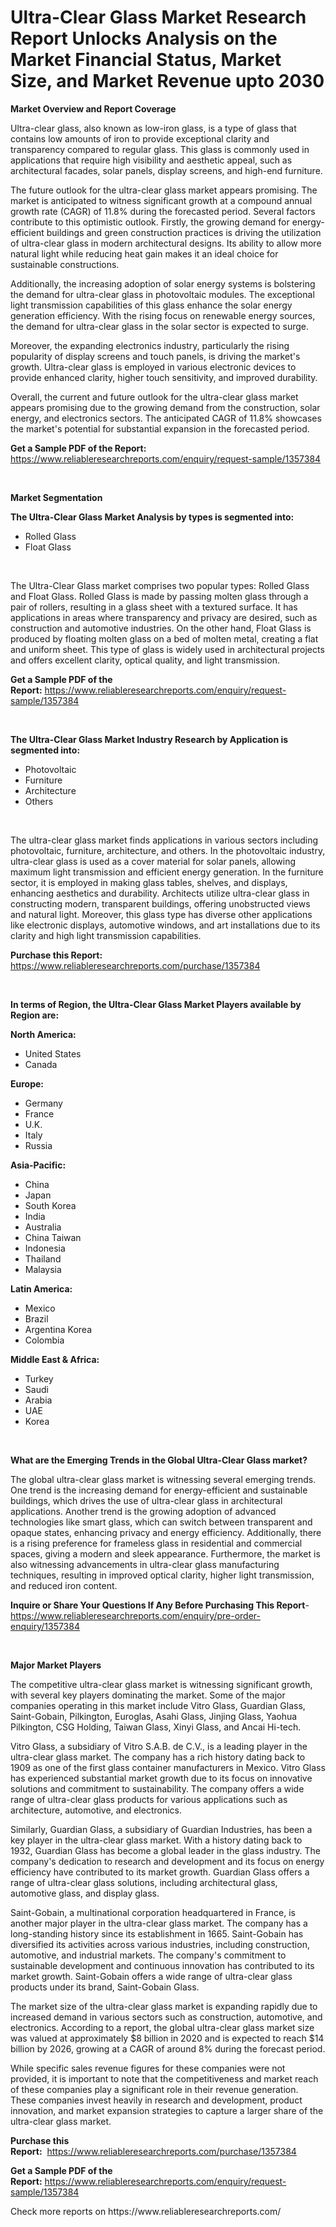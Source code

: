 <p><h1>Ultra-Clear Glass Market Research Report Unlocks Analysis on the Market Financial Status, Market Size, and Market Revenue upto 2030</h1></p><p><strong>Market Overview and Report Coverage</strong></p>
<p><p>Ultra-clear glass, also known as low-iron glass, is a type of glass that contains low amounts of iron to provide exceptional clarity and transparency compared to regular glass. This glass is commonly used in applications that require high visibility and aesthetic appeal, such as architectural facades, solar panels, display screens, and high-end furniture.</p><p>The future outlook for the ultra-clear glass market appears promising. The market is anticipated to witness significant growth at a compound annual growth rate (CAGR) of 11.8% during the forecasted period. Several factors contribute to this optimistic outlook. Firstly, the growing demand for energy-efficient buildings and green construction practices is driving the utilization of ultra-clear glass in modern architectural designs. Its ability to allow more natural light while reducing heat gain makes it an ideal choice for sustainable constructions.</p><p>Additionally, the increasing adoption of solar energy systems is bolstering the demand for ultra-clear glass in photovoltaic modules. The exceptional light transmission capabilities of this glass enhance the solar energy generation efficiency. With the rising focus on renewable energy sources, the demand for ultra-clear glass in the solar sector is expected to surge.</p><p>Moreover, the expanding electronics industry, particularly the rising popularity of display screens and touch panels, is driving the market's growth. Ultra-clear glass is employed in various electronic devices to provide enhanced clarity, higher touch sensitivity, and improved durability.</p><p>Overall, the current and future outlook for the ultra-clear glass market appears promising due to the growing demand from the construction, solar energy, and electronics sectors. The anticipated CAGR of 11.8% showcases the market's potential for substantial expansion in the forecasted period.</p></p>
<p><strong>Get a Sample PDF of the Report:</strong> <a href="https://www.reliableresearchreports.com/enquiry/request-sample/1357384">https://www.reliableresearchreports.com/enquiry/request-sample/1357384</a></p>
<p>&nbsp;</p>
<p><strong>Market Segmentation</strong></p>
<p><strong>The Ultra-Clear Glass Market Analysis by types is segmented into:</strong></p>
<p><ul><li>Rolled Glass</li><li>Float Glass</li></ul></p>
<p>&nbsp;</p>
<p><p>The Ultra-Clear Glass market comprises two popular types: Rolled Glass and Float Glass. Rolled Glass is made by passing molten glass through a pair of rollers, resulting in a glass sheet with a textured surface. It has applications in areas where transparency and privacy are desired, such as construction and automotive industries. On the other hand, Float Glass is produced by floating molten glass on a bed of molten metal, creating a flat and uniform sheet. This type of glass is widely used in architectural projects and offers excellent clarity, optical quality, and light transmission.</p></p>
<p><strong>Get a Sample PDF of the Report:</strong>&nbsp;<a href="https://www.reliableresearchreports.com/enquiry/request-sample/1357384">https://www.reliableresearchreports.com/enquiry/request-sample/1357384</a></p>
<p>&nbsp;</p>
<p><strong>The Ultra-Clear Glass Market Industry Research by Application is segmented into:</strong></p>
<p><ul><li>Photovoltaic</li><li>Furniture</li><li>Architecture</li><li>Others</li></ul></p>
<p>&nbsp;</p>
<p><p>The ultra-clear glass market finds applications in various sectors including photovoltaic, furniture, architecture, and others. In the photovoltaic industry, ultra-clear glass is used as a cover material for solar panels, allowing maximum light transmission and efficient energy generation. In the furniture sector, it is employed in making glass tables, shelves, and displays, enhancing aesthetics and durability. Architects utilize ultra-clear glass in constructing modern, transparent buildings, offering unobstructed views and natural light. Moreover, this glass type has diverse other applications like electronic displays, automotive windows, and art installations due to its clarity and high light transmission capabilities.</p></p>
<p><strong>Purchase this Report:</strong>&nbsp; <a href="https://www.reliableresearchreports.com/purchase/1357384">https://www.reliableresearchreports.com/purchase/1357384</a></p>
<p>&nbsp;</p>
<p><strong>In terms of Region, the Ultra-Clear Glass Market Players available by Region are:</strong></p>
<p>
    <p> <strong> North America: </strong>
        <ul>
            <li>United States</li>
            <li>Canada</li>
        </ul>
        </p> 
    <p> <strong> Europe: </strong>
        <ul>
            <li>Germany</li>
            <li>France</li>
            <li>U.K.</li>
            <li>Italy</li>
            <li>Russia</li>
        </ul>
        </p> 
    <p> <strong> Asia-Pacific: </strong>
        <ul>
            <li>China</li>
            <li>Japan</li>
            <li>South Korea</li>
            <li>India</li>
            <li>Australia</li>
            <li>China Taiwan</li>
            <li>Indonesia</li>
            <li>Thailand</li>
            <li>Malaysia</li>
        </ul>
        </p> 
    <p> <strong> Latin America: </strong>
        <ul>
            <li>Mexico</li>
            <li>Brazil</li>
            <li>Argentina Korea</li>
            <li>Colombia</li>
        </ul>
        </p> 
    <p> <strong> Middle East & Africa: </strong>
        <ul>
            <li>Turkey</li>
            <li>Saudi</li>
            <li>Arabia</li>
            <li>UAE</li>
            <li>Korea</li>
        </ul>
    </p>
    </p>
<p>&nbsp;</p>
<p><strong>What are the Emerging Trends in the Global Ultra-Clear Glass market?</strong></p>
<p><p>The global ultra-clear glass market is witnessing several emerging trends. One trend is the increasing demand for energy-efficient and sustainable buildings, which drives the use of ultra-clear glass in architectural applications. Another trend is the growing adoption of advanced technologies like smart glass, which can switch between transparent and opaque states, enhancing privacy and energy efficiency. Additionally, there is a rising preference for frameless glass in residential and commercial spaces, giving a modern and sleek appearance. Furthermore, the market is also witnessing advancements in ultra-clear glass manufacturing techniques, resulting in improved optical clarity, higher light transmission, and reduced iron content.</p></p>
<p><strong>Inquire or Share Your Questions If Any Before Purchasing This Report</strong>- <a href="https://www.reliableresearchreports.com/enquiry/pre-order-enquiry/1357384">https://www.reliableresearchreports.com/enquiry/pre-order-enquiry/1357384</a></p>
<p>&nbsp;</p>
<p><strong>Major Market Players</strong></p>
<p><p>The competitive ultra-clear glass market is witnessing significant growth, with several key players dominating the market. Some of the major companies operating in this market include Vitro Glass, Guardian Glass, Saint-Gobain, Pilkington, Euroglas, Asahi Glass, Jinjing Glass, Yaohua Pilkington, CSG Holding, Taiwan Glass, Xinyi Glass, and Ancai Hi-tech. </p><p>Vitro Glass, a subsidiary of Vitro S.A.B. de C.V., is a leading player in the ultra-clear glass market. The company has a rich history dating back to 1909 as one of the first glass container manufacturers in Mexico. Vitro Glass has experienced substantial market growth due to its focus on innovative solutions and commitment to sustainability. The company offers a wide range of ultra-clear glass products for various applications such as architecture, automotive, and electronics. </p><p>Similarly, Guardian Glass, a subsidiary of Guardian Industries, has been a key player in the ultra-clear glass market. With a history dating back to 1932, Guardian Glass has become a global leader in the glass industry. The company's dedication to research and development and its focus on energy efficiency have contributed to its market growth. Guardian Glass offers a range of ultra-clear glass solutions, including architectural glass, automotive glass, and display glass.</p><p>Saint-Gobain, a multinational corporation headquartered in France, is another major player in the ultra-clear glass market. The company has a long-standing history since its establishment in 1665. Saint-Gobain has diversified its activities across various industries, including construction, automotive, and industrial markets. The company's commitment to sustainable development and continuous innovation has contributed to its market growth. Saint-Gobain offers a wide range of ultra-clear glass products under its brand, Saint-Gobain Glass.</p><p>The market size of the ultra-clear glass market is expanding rapidly due to increased demand in various sectors such as construction, automotive, and electronics. According to a report, the global ultra-clear glass market size was valued at approximately $8 billion in 2020 and is expected to reach $14 billion by 2026, growing at a CAGR of around 8% during the forecast period.</p><p>While specific sales revenue figures for these companies were not provided, it is important to note that the competitiveness and market reach of these companies play a significant role in their revenue generation. These companies invest heavily in research and development, product innovation, and market expansion strategies to capture a larger share of the ultra-clear glass market.</p></p>
<p><strong>Purchase this Report:</strong>&nbsp;&nbsp;<a href="https://www.reliableresearchreports.com/purchase/1357384">https://www.reliableresearchreports.com/purchase/1357384</a></p>
<p></p>
<p><strong>Get a Sample PDF of the Report:</strong>&nbsp;<a href="https://www.reliableresearchreports.com/enquiry/request-sample/1357384">https://www.reliableresearchreports.com/enquiry/request-sample/1357384</a></p>
<p>Check more reports on https://www.reliableresearchreports.com/</p>